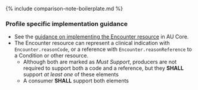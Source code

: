 {% include comparison-note-boilerplate.md %}

### Profile specific implementation guidance
- See the [guidance on implementing the Encounter resource](https://build.fhir.org/ig/hl7au/au-fhir-core/StructureDefinition-au-core-encounter.html#profile-specific-implementation-guidance) in AU Core.
- The Encounter resource can represent a clinical indication with `Encounter.reasonCode`, or a reference with `Encounter.reasonReference` to a Condition or other resource.
  - Although both are marked as *Must Support*, producers are not required to support both a code and a reference, but they **SHALL** support *at least one* of these elements
  - A consumer **SHALL** support both elements
